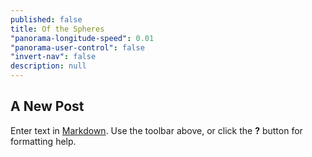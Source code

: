 ```yaml
---
published: false
title: Of the Spheres
"panorama-longitude-speed": 0.01
"panorama-user-control": false
"invert-nav": false
description: null
---
```


## A New Post

Enter text in [Markdown](http://daringfireball.net/projects/markdown/). Use the toolbar above, or click the **?** button for formatting help.